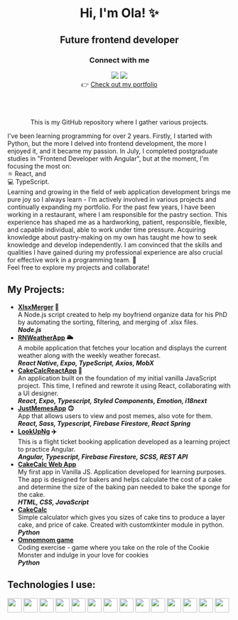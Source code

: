 <div align="center"><h1>Hi, I'm Ola! ✨</h1>
<h2>Future frontend developer</h2>
<h3>Connect with me</h3>
<a href="https://www.linkedin.com/in/aleksandraczyrnek"> <img src="https://img.shields.io/badge/LinkedIn-0077B5?style=for-the-badge&logo=linkedin&logoColor=white"></a> <a href="mailto:aleksandra@czyrnek.net"><img src="https://img.shields.io/badge/Gmail-D14836?style=for-the-badge&logo=gmail&logoColor=white"></a><br>
👉 <a href="https://olcolcolc.github.io">Check out my portfolio</a> 

<br><br>
<p>This is my GitHub repository where I gather various projects.<br></div>
I've been learning programming for over 2 years. Firstly, I started with Python, but the more I delved into frontend development, the more I enjoyed it, and it became my passion. In July, I completed postgraduate studies in "Frontend Developer with Angular", but at the moment, I'm focusing the most on:
<br>⚛️ React, and
<br>💻 TypeScript. 
<br>Learning and growing in the field of web application development brings me pure joy so I always learn - I'm actively involved in various projects and continually expanding my portfolio. 
For the past few years, I have been working in a restaurant, where I am responsible for the pastry section. This experience has shaped me as a hardworking, patient, responsible, flexible, and capable individual, able to work under time pressure. Acquiring knowledge about pastry-making on my own has taught me how to seek knowledge and develop independently. I am convinced that the skills and qualities I have gained during my professional experience are also crucial for effective work in a programming team. 🚀
<br>Feel free to explore my projects and collaborate! </p>

<h2>My Projects:</h2>

<ul>
    <li>
    <b><a href="https://github.com/olcolcolc/xlsxmerger">XlsxMerger</a> 📝</b>
    <br>
    A Node.js script created to help my boyfriend organize data for his PhD by automating the sorting, filtering, and merging of .xlsx files.
    <br>
    <i><b>Node.js</b></i>  
  </li>
  <li>
    <b><a href="https://github.com/olcolcolc/RNWeatherApp">RNWeatherApp</a> 🌥️</b>
    <br>
    A mobile application  that fetches your location and displays the current weather along with the weekly weather forecast.
    <br>
    <i><b>React Native, Expo, TypeScript, Axios, MobX</b></i>  
  </li>
  
<li> 
    <b><a href="https://github.com/olcolcolc/CakeCalcReactApp">CakeCalcReactApp</a> 🍰</b>  
    </br>
An application built on the foundation of my initial vanilla JavaScript project. This time, I refined and rewrote it using React, collaborating with a UI designer.
    </br>
    <i><b>React, Expo, Typescript, Styled Components, Emotion, i18next</b></i><br>
</li>
<li>
    <b><a href="https://github.com/olcolcolc/JustMemesApp">JustMemesApp</a> 🙃</b>
    </br>
  App that allows users to view and post memes, also vote for them.
    </br>
    <i><b>React, Sass, Typescript, Firebase Firestore, React Spring</b></i><br>
</li>
<li>
    <b><a href="https://github.com/olcolcolc/LookUpNg">LookUpNg</a> ✈️</b>
    </br>
This is a flight ticket booking application developed as a learning project to practice Angular.
    </br>
    <i><b>Angular, Typescript, Firebase Firestore, SCSS, REST API</b></i><br>
</li>
<li>
    <b><a href="https://github.com/olcolcolc/CakeCalcWebApp">CakeCalc Web App</a></b>
    </br>
  My first app in Vanilla JS. Application developed for learning purposes. The app is designed for bakers and helps calculate the cost of a cake and determine the size of the baking pan needed to bake the sponge for the cake.
    </br>
    <i><b>HTML, CSS, JavaScript</b></i><br>
</li>
<li>
    <b><a href="https://github.com/olcolcolc/CakeCalc">CakeCalc</a></b>
    </br>
Simple calculator which gives you sizes of cake tins to produce a layer cake, and price of cake. Created with customtkinter module in python.
    </br>
    <i><b>Python</b></i><br>
</li>
<li>
    <b><a href="https://github.com/olcolcolc/Omnomnom_game">Omnomnom game</a></b></br>
Coding exercise - game where you take on the role of the Cookie Monster and indulge in your love for cookies
    </br>
    <i><b>Python</b></i><br>

</li>
</ul>

<h2>Technologies I use:</h2>
<a href="https://git-scm.com/"><img src="https://user-images.githubusercontent.com/25181517/192108372-f71d70ac-7ae6-4c0d-8395-51d8870c2ef0.png" width="32px"></a>
<a href="https://dev.w3.org/html5/spec-LC/"><img src="https://user-images.githubusercontent.com/25181517/192158954-f88b5814-d510-4564-b285-dff7d6400dad.png" width="32px"></a>
<a href="https://www.w3schools.com/css/"><img src="https://user-images.githubusercontent.com/25181517/183898674-75a4a1b1-f960-4ea9-abcb-637170a00a75.png" width="32px"></a>
<a href="https://firebase.google.com/"><img src="https://user-images.githubusercontent.com/25181517/189716855-2c69ca7a-5149-4647-936d-780610911353.png" width="32px"></a>
<a href="https://www.figma.com/"><img src="https://user-images.githubusercontent.com/25181517/189715289-df3ee512-6eca-463f-a0f4-c10d94a06b2f.png" width="32px"></a>
<a href="https://developer.mozilla.org/en-US/docs/Web/JavaScript"><img src="https://user-images.githubusercontent.com/25181517/117447155-6a868a00-af3d-11eb-9cfe-245df15c9f3f.png" width="32px"></a>
<a href="https://angular.io/"><img src="https://user-images.githubusercontent.com/25181517/183890595-779a7e64-3f43-4634-bad2-eceef4e80268.png" width="32px"></a>
<a href="https://react.dev/"><img src="https://user-images.githubusercontent.com/25181517/183897015-94a058a6-b86e-4e42-a37f-bf92061753e5.png" width="32px"></a>
<a href="https://www.typescriptlang.org/"><img src="https://user-images.githubusercontent.com/25181517/183890598-19a0ac2d-e88a-4005-a8df-1ee36782fde1.png" width="32px"></a>
<a href="https://www.npmjs.com/"><img src="https://user-images.githubusercontent.com/25181517/121401671-49102800-c959-11eb-9f6f-74d49a5e1774.png" width="32px"></a>
<a href="https://webpack.js.org/"><img src="https://user-images.githubusercontent.com/25181517/187955008-981340e6-b4cc-441b-80cf-7a5e94d29e7e.png" width="32px"></a>
<a href="https://www.python.org/"><img src="https://user-images.githubusercontent.com/25181517/183423507-c056a6f9-1ba8-4312-a350-19bcbc5a8697.png" width="32px"></a>
<a href="https://vitejs.dev/"><img src="https://vitejs.dev/logo.svg" width="32px"></a>
<a href="https://www.styled-components.com"><img src="https://raw.githubusercontent.com/styled-components/brand/master/styled-components.png" width="32px"></a>









